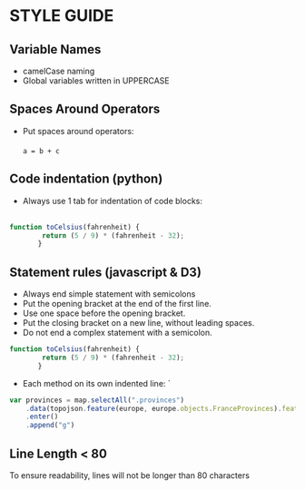 # STYLE GUIDE

## Variable Names
* camelCase naming
* Global variables written in UPPERCASE


## Spaces Around Operators
* Put spaces around operators: <br></br>
``` a = b + c ```

## Code indentation (python)
* Always use 1 tab for indentation of code blocks: <br></br>
```javascript
function toCelsius(fahrenheit) {
        return (5 / 9) * (fahrenheit - 32);
       } 
 ```
 
## Statement rules (javascript & D3)
* Always end simple statement with semicolons
* Put the opening bracket at the end of the first line.
* Use one space before the opening bracket.
* Put the closing bracket on a new line, without leading spaces. 
* Do not end a complex statement with a semicolon. 
```javascript
function toCelsius(fahrenheit) {
        return (5 / 9) * (fahrenheit - 32);
       } 
 ```
 
* Each method on its own indented line:
`
```javascript
var provinces = map.selectAll(".provinces")
    .data(topojson.feature(europe, europe.objects.FranceProvinces).features)
    .enter()
    .append("g")
 ```
 
 ## Line Length < 80
 To ensure readability, lines will not be longer than 80 characters
 

